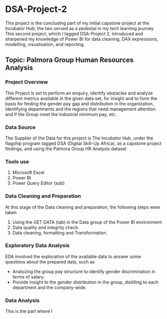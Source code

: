 # DSA-Project-2
This project is the concluding part of my initial capstone project at the Incubator Hub; the two  served as a pedestal in my tech learning journey. 
This second project, which I tagged DSA-Project 2, introduced and sharpened my knowledge of Power BI for data cleaning, DAX expressions, modelling, visualisation, and reporting.

 ## Topic: Palmora Group Human Resources Analysis

### Project Overview  
This Project  is set to perform an enquiry, identify obstacles and analyze different metrics available in the given data set, for insight and to form the basis for finding  the gender pay gap and distribution in the organization, identifying departments and the regions that need management attention and if the Group meet the industrial minimum pay, etc.

### Data Source 
The Supplier of the Data for this project is The Incubator Hub, under the flagship program tagged DSA (Digital Skill-Up Africa), as a capstone project findings, and using the Palmora Group HR Analysis  dataset
 
### Tools use
 1. Microsoft Excel
 2. Power BI
 3. Power Query Editor (sub)

### Data Cleaning and Preparation 
 At this stage of  the Data cleaning and preparation, the following steps were taken 
 1. Using the GET DATA (tab) in the Data group of the Power BI environment
 2. Data quality and integrity check.
 3. Data cleaning, formatting and Transformation.
  

### Exploratory Data Analysis
EDA involved the exploration of the available data to answer some questions about the prepared data, such as 
- Analyzing the group pay structure to identify gender discrimination in terms of salary.
- Provide insight to the gender distribution in the group, distilling to each department and the company-wide. 

  
###  Data Analysis
This is the part where I 


